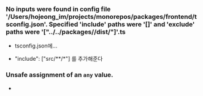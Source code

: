 ### No inputs were found in config file '/Users/hojeong_im/projects/monorepos/packages/frontend/tsconfig.json'. Specified 'include' paths were '[]' and 'exclude' paths were '["../../packages/**/dist/**"]'.ts

- tsconfig.json에...

- "include": ["src/**/*"] 를 추가해준다 

### Unsafe assignment of an `any` value.

- 


